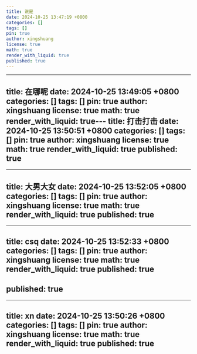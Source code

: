 ```yaml
---
title: 说是
date: 2024-10-25 13:47:19 +0800
categories: []
tags: []
pin: true
author: xingshuang
license: true
math: true
render_with_liquid: true
published: true
---
```

---
title: 在哪呢
date: 2024-10-25 13:49:05 +0800
categories: []
tags: []
pin: true
author: xingshuang
license: true
math: true
render_with_liquid: true---
title: 打击打击
date: 2024-10-25 13:50:51 +0800
categories: []
tags: []
pin: true
author: xingshuang
license: true
math: true
render_with_liquid: true
published: true
---
---
title: 大男大女
date: 2024-10-25 13:52:05 +0800
categories: []
tags: []
pin: true
author: xingshuang
license: true
math: true
render_with_liquid: true
published: true
---
---
title: csq
date: 2024-10-25 13:52:33 +0800
categories: []
tags: []
pin: true
author: xingshuang
license: true
math: true
render_with_liquid: true
published: true
---

published: true
---
---
title: xn
date: 2024-10-25 13:50:26 +0800
categories: []
tags: []
pin: true
author: xingshuang
license: true
math: true
render_with_liquid: true
published: true
---
